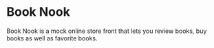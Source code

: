 # Book Nook
Book Nook is a mock online store front that lets you review books, buy books as well as favorite books.
